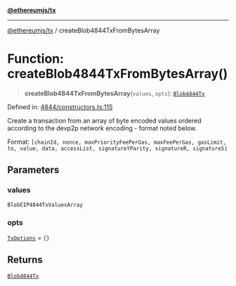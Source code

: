 [**@ethereumjs/tx**](../README.md)

***

[@ethereumjs/tx](../README.md) / createBlob4844TxFromBytesArray

# Function: createBlob4844TxFromBytesArray()

> **createBlob4844TxFromBytesArray**(`values`, `opts`): [`Blob4844Tx`](../classes/Blob4844Tx.md)

Defined in: [4844/constructors.ts:115](https://github.com/Dargon789/ethereumjs-monorepo/blob/master/packages/tx/src/4844/constructors.ts#L115)

Create a transaction from an array of byte encoded values ordered according to the devp2p network encoding - format noted below.

Format: `[chainId, nonce, maxPriorityFeePerGas, maxFeePerGas, gasLimit, to, value, data,
accessList, signatureYParity, signatureR, signatureS]`

## Parameters

### values

`BlobEIP4844TxValuesArray`

### opts

[`TxOptions`](../interfaces/TxOptions.md) = `{}`

## Returns

[`Blob4844Tx`](../classes/Blob4844Tx.md)
